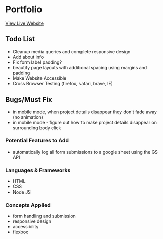 # Portfolio

[View Live Website](https://daverich.dev)

## Todo List

- Cleanup media queries and complete responsive design
- Add about info
- Fix form label padding?
- beautify page layouts with additional spacing using margins and padding
- Make Website Accessible
- Cross Browser Testing (firefox, safari, brave, IE)

## Bugs/Must Fix

- in mobile mode, when project details disappear they don't fade away (no animation)
- in mobile mode - figure out how to make project details disappear on surrounding body click

### Potential Features to Add

- automatically log all form submissions to a google sheet using the GS API  

### Languages & Frameworks

- HTML
- CSS
- Node JS

### Concepts Applied

- form handling and submission
- responsive design
- accessibility
- flexbox